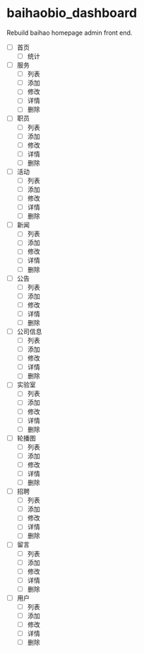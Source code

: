 # baihaobio_dashboard
Rebuild baihao homepage admin front end.


- [ ] 首页
    - [ ] 统计
- [ ] 服务
    - [ ] 列表 
    - [ ] 添加
    - [ ] 修改 
    - [ ] 详情 
    - [ ] 删除 
- [ ] 职员
    - [ ] 列表 
    - [ ] 添加
    - [ ] 修改 
    - [ ] 详情 
    - [ ] 删除
- [ ] 活动
    - [ ] 列表 
    - [ ] 添加
    - [ ] 修改 
    - [ ] 详情 
    - [ ] 删除
- [ ] 新闻
    - [ ] 列表 
    - [ ] 添加
    - [ ] 修改 
    - [ ] 详情 
    - [ ] 删除
- [ ] 公告
    - [ ] 列表 
    - [ ] 添加
    - [ ] 修改 
    - [ ] 详情 
    - [ ] 删除
- [ ] 公司信息
    - [ ] 列表 
    - [ ] 添加
    - [ ] 修改 
    - [ ] 详情 
    - [ ] 删除
- [ ] 实验室
    - [ ] 列表 
    - [ ] 添加
    - [ ] 修改 
    - [ ] 详情 
    - [ ] 删除
- [ ] 轮播图
    - [ ] 列表 
    - [ ] 添加
    - [ ] 修改 
    - [ ] 详情 
    - [ ] 删除
- [ ] 招聘
    - [ ] 列表 
    - [ ] 添加
    - [ ] 修改 
    - [ ] 详情 
    - [ ] 删除
- [ ] 留言
    - [ ] 列表 
    - [ ] 添加
    - [ ] 修改 
    - [ ] 详情 
    - [ ] 删除
- [ ] 用户
    - [ ] 列表 
    - [ ] 添加
    - [ ] 修改 
    - [ ] 详情 
    - [ ] 删除
